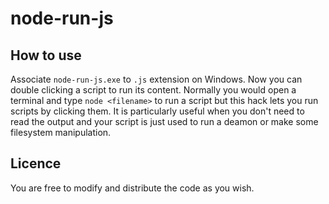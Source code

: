 # node-run-js

## How to use

Associate `node-run-js.exe` to `.js` extension on Windows. Now you can double clicking a script to run its content.
Normally you would open a terminal and type `node <filename>` to run a script but this hack lets you run scripts by clicking them.
It is particularly useful when you don't need to read the output and your script is just used to run a deamon or make some filesystem manipulation.

## Licence

You are free to modify and distribute the code as you wish.